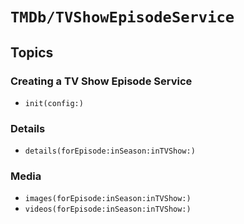 # ``TMDb/TVShowEpisodeService``

## Topics

### Creating a TV Show Episode Service

- ``init(config:)``

### Details

- ``details(forEpisode:inSeason:inTVShow:)``

### Media

- ``images(forEpisode:inSeason:inTVShow:)``
- ``videos(forEpisode:inSeason:inTVShow:)``
